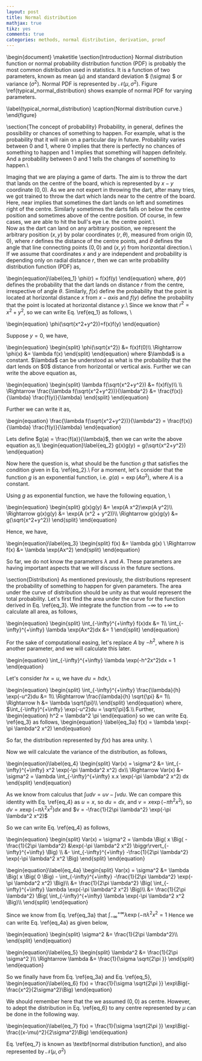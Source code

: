 ```yaml
---
layout: post
title: Normal distribution
mathjax: true
tikz: yes
comments: true  
categories: methods, normal distribution, derivation, proof
---
```


<div style="display:none">
\(
  \def\<#1>{\left<#1\right>}
  \newcommand{\ddx}[2]{\frac{#1}{#2}}
  \newcommand{\CC}{\mathbf{C}}
  \newcommand{\bld}[1]{\boldsymbol{#1}}
  \newcommand{\hbld}[1]{\hat{\boldsymbol{#1}}}
  \newcommand{\textbf}[1]{\mathbf{#1}}
  \newcommand{\textit}[1]{\mathit{#1}}
\)
</div>


\begin{document}
\maketitle
\section{Introduction}
Normal distribution function or normal probability distribution function (PDF) is probably the most common distribution used in statistics. It is a function of two parameters, known as mean $(\mu)$ and standard deviation $ (\sigma) $ or variance $(\sigma^2)$. Normal PDF is represented by $\mathcal{N}(\mu, \sigma^2)$.  Figure \ref{typical_normal_distribution} shows example of normal PDF for varying parameters. 


<script type="text/tikz">
  \begin{tikzpicture}
\begin{tikzpicture}
  \begin{axis}[ 
    xlabel=$x$,
    ylabel={$\mathcal{N}(x|\mu, \sigma^2)$},
     xmin=-8,xmax=8,
    ymin=0,ymax=0.6,
  ] 
    \addplot [
    domain=-8:8, 
    samples=100, 
    color=blue,
    ] {(1/(sqrt(2*pi*1))*exp(-(x-0)^2/(2*1))) }; 
    \addplot [
    domain=-8:8, 
    samples=100, 
    color=red,
    ] {(1/(sqrt(2*pi*2^2))*exp(-(x-0)^2/(2*2^2))) }; 
    \addplot [
    domain=-8:8, 
    samples=100, 
    color=black,
    ] {(1/(sqrt(2*pi*1^2))*exp(-(x-3)^2/(2*1^2))) }; 
  \end{axis}
\end{tikzpicture}
</script>
\label{typical_normal_distribution}
\caption{Normal distribution curve.}
\end{figure}



\section{The concept of probability}
Probability, in general, defines the possibility or chances of something to happen. For example, what is the probability that it will rain on a particular day in future. Probability varies between $0$ and $1$, where $0$ implies that there is perfectly no chances of something to happen and $1$ implies that something will happen definitely. And a probability between $0$ and $1$ tells the changes of something to happen.\\ 

Imaging that we are playing a game of darts. The aim is to throw the dart that lands on the centre of the board, which is represented by $x-y$ coordinate $(0,0)$. As we are not expert in throwing the dart, after many tries, we got trained to throw the dart which lands near to the centre of the board. Here, near implies that sometimes the dart lands on left and sometimes right of the centre. Similarly sometimes the darts falls on below the centre position and sometimes above of the centre position. Of course, in few cases, we are able to hit the bull's eye i.e. the centre point.\\   
Now as the dart can land on any arbitrary position, we represent the arbitrary position $(x,y)$ by polar coordinates $(r,\theta)$, measured from  origin $(0,0)$, where $r$ defines the distance of the centre points, and $\theta$ defines the angle that line connecting points $(0,0)$ and $(x,y)$ from horizontal direction.\\ 
If we assume that coordinates $x$ and $y$ are independent and probability is depending only on radial distance $r$, then we can write probability distribution function (PDF) as,

\begin{equation}\label{eq_1}
\phi(r) = f(x)f(y)
\end{equation}
where, $\phi(r)$ defines the probability that the dart lands on distance $r$ from the centre, irrespective of angle $\theta$. Similarly, $f(x)$ define the probability that the point is located at horizontal distance $x$ from $x-axis$ and $f(y)$ define the probability that the point is located at horizontal distance $y$.\\
Since we know that $r^2=x^2+y^2$, so we can write Eq. \ref{eq_1} as follows, \\

\begin{equation}
\phi(\sqrt{x^2+y^2})=f(x)f(y)
\end{equation}

Suppose $y=0$, we have,
<p>
\begin{equation}
\begin{split}
\phi(\sqrt{x^2}) &= f(x)f(0)\\
\Rightarrow \phi(x) &= \lambda f(x)
\end{split}
\end{equation}
where $\lambda$ is a constant. $\lambda$ can be understood as what is the probability that the dart lends on $0$ distance from horizontal or vertical axis. 
Further we can write the above equation as,
<p>
\begin{equation}
\begin{split}
\lambda f(\sqrt{x^2+y^2}) &= f(x)f(y)\\
\\
\Rightarrow \frac{\lambda f(\sqrt{x^2+y^2})}{\lambda^2} &= \frac{f(x)}{\lambda} \frac{f(y)}{\lambda}
\end{split}
\end{equation}
<p>
Further we can write it as,
<p>
\begin{equation}
\frac{\lambda f(\sqrt{x^2+y^2})}{\lambda^2} = \frac{f(x)}{\lambda} \frac{f(y)}{\lambda}
\end{equation}
<p>
Lets define $g(a) = \frac{f(a)}{\lambda}$, then we can write the above equation as,\\ 
\begin{equation}\label{eq_2}
g(x)g(y) = g(\sqrt{x^2+y^2})
\end{equation}

Now here the question is, what should be the function $g$ that satisfies the condition given in Eq. \ref{eq_2}.\\
For a moment, let's consider that the function $g$ is an exponential function, i.e. $g(a) = \exp(A a^2)$, where $A$ is a constant. 

Using $g$ as exponential function, we have the following equation, \\
<p>
\begin{equation}
\begin{split}
g(x)g(y) &= \exp(A x^2)\exp(A y^2)\\
\Rightarrow g(x)g(y) &= \exp(A (x^2 + y^2))\\
\Rightarrow g(x)g(y) &= g(\sqrt{x^2+y^2})
\end{split}
\end{equation}

Hence, we have,

\begin{equation}\label{eq_3}
\begin{split}
f(x) &= \lambda g(x) \\
\Rightarrow f(x) &= \lambda \exp(Ax^2) 
\end{split}
\end{equation}

So far, we do not know the parameters $\lambda$ and $A$. These parameters are having important aspects that we will discuss in the future sections. 
 
\section{Distribution}
As mentioned previously, the distributions represent the probability of something to happen for given parameters. The area under the curve of distribution should be unity as that would represent the total probability.
Let's first find the area under the curve for the function derived in Eq. \ref{eq_3}. We integrate the function from $-\infty$ to $+\infty$ to calculate all area, as follows, 
<p>
\begin{equation}
\begin{split}
\int_{-\infty}^{+\infty} f(x)dx &= 1\\
\int_{-\infty}^{+\infty} \lambda \exp(Ax^2)dx &= 1
\end{split}
\end{equation}

For the sake of computational easing, let's replace $A$ by $-h^2$, where $h$ is another parameter, and we will calculate this later. 

<p>
\begin{equation}
\int_{-\infty}^{+\infty} \lambda \exp(-h^2x^2)dx = 1
\end{equation}

Let's consider $hx = u$, we have $du = h dx$,\\
<p>
\begin{equation}
\begin{split}
\int_{-\infty}^{+\infty} \frac{\lambda}{h} \exp(-u^2)du &= 1\\
\Rightarrow \frac{\lambda}{h} \sqrt{\pi} &= 1\\
\Rightarrow h &= \lambda \sqrt{\pi}\\
\end{split}
\end{equation}
where, $\int_{-\infty}^{+\infty} \exp(-u^2)du = \sqrt{\pi}$.\\
Further, 
\begin{equation}
h^2 = \lambda^2 \pi 
\end{equation}
so we can write Eq. \ref{eq_3} as follows, 
\begin{equation} \label{eq_3a}
f(x) = \lambda \exp(-\pi \lambda^2 x^2)
\end{equation}

So far, the distribution represented by $f(x)$ has area unity. \\

Now we will calculate the variance of the distribution, as follows, 
<p>
\begin{equation}\label{eq_4}
\begin{split}
Var(x) = \sigma^2 &= \int_{-\infty}^{+\infty} x^2 \exp(-\pi \lambda^2 x^2) dx\\
\Rightarrow Var(x) &= \sigma^2 = \lambda \int_{-\infty}^{+\infty} x.x \exp(-\pi \lambda^2 x^2) dx
\end{split}
\end{equation}
 

As we know from calculus that $\int udv  = uv - \int v du$. We can compare this identity with Eq. \ref{eq_4} as $u = x$, so $du = dx$, and $v = x \exp(-\pi h^2x^2)$, so $dv = x \exp(-\pi \lambda^2 x^2) dx$ and $v = -\frac{1}{2\pi \lambda^2} \exp(-\pi \lambda^2 x^2)$

So we can write Eq. \ref{eq_4} as follows, 
<p>
\begin{equation}
\begin{split}
Var(x) = \sigma^2 = \lambda \Big( x \Big( -\frac{1}{2\pi \lambda^2} &\exp(-\pi \lambda^2 x^2) \biggr\rvert_{-\infty}^{+\infty} \Big) \\
&- \int_{-\infty}^{+\infty}  -\frac{1}{2\pi \lambda^2} \exp(-\pi \lambda^2 x^2  \Big)
\end{split}
\end{equation}

<p>
\begin{equation}\label{eq_4a}
\begin{split}
Var(x) = \sigma^2 &= \lambda \Big( x \Big( 0 \Big) - \int_{-\infty}^{+\infty}  -\frac{1}{2\pi \lambda^2} \exp(-\pi \lambda^2 x^2) \Big)\\
&= \frac{1}{2\pi \lambda^2} \Big(  \int_{-\infty}^{+\infty} \lambda  \exp(-\pi \lambda^2 x^2) \Big)\\
&= \frac{1}{2\pi \lambda^2} \Big( \int_{-\infty}^{+\infty} \lambda  \exp(-\pi \lambda^2 x^2 \Big)\\
\end{split}
\end{equation}



Since we know from Eq. \ref{eq_3a} that $\int_{-\infty}^{+\infty} \lambda  \exp(-\pi \lambda^2 x^2 = 1$
Hence we can write Eq. \ref{eq_4a} as given below,
<p>
\begin{equation}
\begin{split}
\sigma^2 &= \frac{1}{2\pi \lambda^2}\\
\end{split}
\end{equation}
<p>
\begin{equation}\label{eq_5}
\begin{split}
\lambda^2 &= \frac{1}{2\pi \sigma^2 }\\
\Rightarrow \lambda &= \frac{1}{\sigma \sqrt{2\pi }}
\end{split}
\end{equation}
<p>
So we finally have from Eq. \ref{eq_3a} and Eq. \ref{eq_5}, 
\begin{equation}\label{eq_6}
f(x) = \frac{1}{\sigma \sqrt{2\pi }} \exp\Big(-\frac{x^2}{2\sigma^2}\Big) 
\end{equation}

We should remember here that the we assumed $(0,0)$ as centre. However, to adept the distribution in Eq. \ref{eq_6} to any centre represented by $\mu$ can be done in the following way. 

\begin{equation}\label{eq_7}
f(x) = \frac{1}{\sigma \sqrt{2\pi }} \exp\Big(-\frac{(x-\mu)^2}{2\sigma^2}\Big) 
\end{equation}

Eq. \ref{eq_7} is known as \textbf{normal distribution function}, and also represented by $\mathcal{N}(\mu, \sigma^2)$
